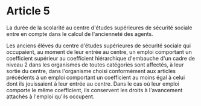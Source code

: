 # Article 5

La durée de la scolarité au centre d'études supérieures de sécurité sociale entre en compte dans le calcul de l'ancienneté des agents.

Les anciens élèves du centre d'études supérieures de sécurité sociale qui occupaient, au moment de leur entrée au centre, un emploi comportant un coefficient supérieur au coefficient hiérarchique d'embauche d'un cadre de niveau 2 dans les organismes de toutes catégories sont affectés, à leur sortie du centre, dans l'organisme choisi conformément aux articles précédents à un emploi comportant un coefficient au moins égal à celui dont ils jouissaient à leur entrée au centre. Dans le cas où leur emploi comporte le même coefficient, ils conservent les droits à l'avancement attachés à l'emploi qu'ils occupent.
